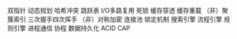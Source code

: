 双指针
动态规划
哈希冲突
跳跃表
I/O多路复用
死锁
缓存穿透
缓存重载
（非）聚簇索引
三次握手四次挥手
（非）对称加密
连接池
锁定机制
搜索引擎
流程引擎
规则引擎
进程通信
协程
数据持久化
ACID
CAP